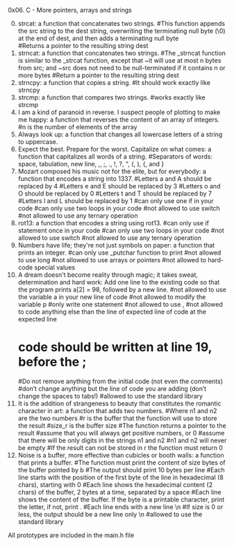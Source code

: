 0x06. C - More pointers, arrays and strings

0. strcat: a function that concatenates two strings.
	#This function appends the src string to the dest string, overwriting the terminating null byte (\0) at the end of dest, and then adds a terminating null byte	
	#Returns a pointer to the resulting string dest
1. strncat: a function that concatenates two strings.
	#The _strncat function is similar to the _strcat function, except that
		~it will use at most n bytes from src; and
		~src does not need to be null-terminated if it contains n or more bytes	
	#Return a pointer to the resulting string dest
2. strncpy: a function that copies a string.
	#It should work exactly like strncpy
3. strcmp: a function that compares two strings.
	#works exactly like strcmp
4. I am a kind of paranoid in reverse. I suspect people of plotting to make me happy: a function that reverses the content of an array of integers.
	#n is the number of elements of the array
5. Always look up: a function that changes all lowercase letters of a string to uppercase.
6. Expect the best. Prepare for the worst. Capitalize on what comes: a function that capitalizes all words of a string.
	#Separators of words: space, tabulation, new line, ,, ;, ., !, ?, ", (, ), {, and }
7. Mozart composed his music not for the elite, but for everybody: a function that encodes a string into 1337.
	#Letters a and A should be replaced by 4
	#Letters e and E should be replaced by 3
	#Letters o and O should be replaced by 0
	#Letters t and T should be replaced by 7
	#Letters l and L should be replaced by 1
	#can only use one if in your code
	#can only use two loops in your code
	#not allowed to use switch
	#not allowed to use any ternary operation
8. rot13: a function that encodes a string using rot13.
	#can only use if statement once in your code
	#can only use two loops in your code
	#not allowed to use switch
	#not allowed to use any ternary operation
9. Numbers have life; they're not just symbols on paper: a function that prints an integer.
	#can only use _putchar function to print
	#not allowed to use long
	#not allowed to use arrays or pointers
	#not allowed to hard-code special values
10. A dream doesn't become reality through magic; it takes sweat, determination and hard work: Add one line to the existing code so that the program prints a[2] = 98, followed by a new line.
	#not allowed to use the variable a in your new line of code
	#not allowed to modify the variable p
	#only write one statement
	#not allowed to use ,
	#not allowed to code anything else than the line of expected line of code at the expected line
	# code should be written at line 19, before the ;
	#Do not remove anything from the initial code (not even the comments)
	#don’t change anything but the line of code you are adding (don’t change the spaces to tabs!)
	#allowed to use the standard library
11. It is the addition of strangeness to beauty that constitutes the romantic character in art: a function that adds two numbers.
	#Where n1 and n2 are the two numbers
	#r is the buffer that the function will use to store the result
	#size_r is the buffer size
	#The function returns a pointer to the result
	#assume that you will always get positive numbers, or 0
	#assume that there will be only digits in the strings n1 and n2
	#n1 and n2 will never be empty
	#If the result can not be stored in r the function must return 0
12. Noise is a buffer, more effective than cubicles or booth walls: a function that prints a buffer.
	#The function must print the content of size bytes of the buffer pointed by b
	#The output should print 10 bytes per line
	#Each line starts with the position of the first byte of the line in hexadecimal (8 chars), starting with 0
	#Each line shows the hexadecimal content (2 chars) of the buffer, 2 bytes at a time, separated by a space
	#Each line shows the content of the buffer. If the byte is a printable character, print the letter, if not, print .
	#Each line ends with a new line \n
	#If size is 0 or less, the output should be a new line only \n
	#allowed to use the standard library

All prototypes are included in the main.h file
